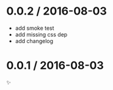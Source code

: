 
0.0.2 / 2016-08-03
==================

  * add smoke test
  * add missing css dep
  * add changelog

0.0.1 / 2016-08-03
==================

:sparkles:
